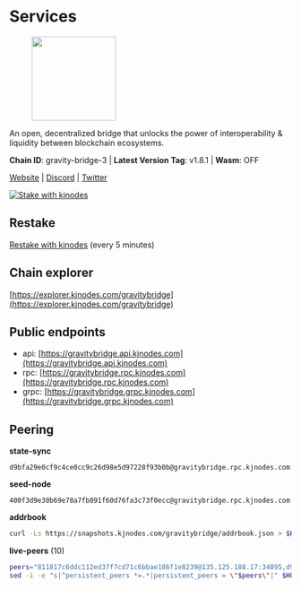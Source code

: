 # Services

<figure><img src="https://raw.githubusercontent.com/kj89/testnet_manuals/main/pingpub/logos/gravitybridge.png" width="150" alt=""><figcaption></figcaption></figure>

An open, decentralized bridge that unlocks the power of  interoperability & liquidity between blockchain ecosystems.

**Chain ID**: gravity-bridge-3 | **Latest Version Tag**: v1.8.1 | **Wasm**: OFF

[Website](https://www.gravitybridge.net) | [Discord](https://discord.gg/ARV8dTSjAk) | [Twitter](https://twitter.com/gravity_bridge)

[![Stake with kjnodes](https://i.ibb.co/cr44Q8j/button-stake-with-kjnodes.png)](https://restake.app/gravitybridge/gravityvaloper1nw3uavthnjwsgrrjzav2wdg9m0pw7k4fc7hvlz)

## Restake

[Restake with kjnodes](https://restake.app/gravitybridge/gravityvaloper1nw3uavthnjwsgrrjzav2wdg9m0pw7k4fc7hvlz) (every 5 minutes)
## Chain explorer
[https://explorer.kjnodes.com/gravitybridge](https://explorer.kjnodes.com/gravitybridge)

## Public endpoints

* api: [https://gravitybridge.api.kjnodes.com](https://gravitybridge.api.kjnodes.com)
* rpc: [https://gravitybridge.rpc.kjnodes.com](https://gravitybridge.rpc.kjnodes.com)
* grpc: [https://gravitybridge.grpc.kjnodes.com](https://gravitybridge.grpc.kjnodes.com)

## Peering

**state-sync**

```text
d9bfa29e0cf9c4ce0cc9c26d98e5d97228f93b0b@gravitybridge.rpc.kjnodes.com:26656
```

**seed-node**

```text
400f3d9e30b69e78a7fb891f60d76fa3c73f0ecc@gravitybridge.rpc.kjnodes.com:26659
```

**addrbook**
```bash
curl -Ls https://snapshots.kjnodes.com/gravitybridge/addrbook.json > $HOME/.gravity/config/addrbook.json
```

**live-peers** (10)
```bash
peers="811817c6ddc112ed37f7cd71c6bbae186f1e8239@135.125.188.17:34095,d9bfa29e0cf9c4ce0cc9c26d98e5d97228f93b0b@65.109.88.38:26656,2699fcd4a4128ddf1fe573011977a343b06bbef6@107.135.15.67:26646,4f72d157c0e67bf969706c6a393d287fcd3b1a2c@142.132.244.107:27013,77367b424f624c4f9f423267dd8d4d559b289b62@167.235.9.250:26656,da401c011881747aa47b7348349edfc855794ba2@74.208.108.68:26656,84fb0a9180b2b67b4901330a13f1dee4226ce3ac@65.108.9.169:26656,2397921d048339698933a6cb204fe502e018dad2@135.181.179.123:26656,5eac126c1b13eb220f8deb1239d9bcf713338ea3@15.235.13.145:26656,005263c9b18f6cbe5dd7805240535b1bcae195cb@51.195.145.104:26656"
sed -i -e "s|^persistent_peers *=.*|persistent_peers = \"$peers\"|" $HOME/.gravity/config/config.toml
```
